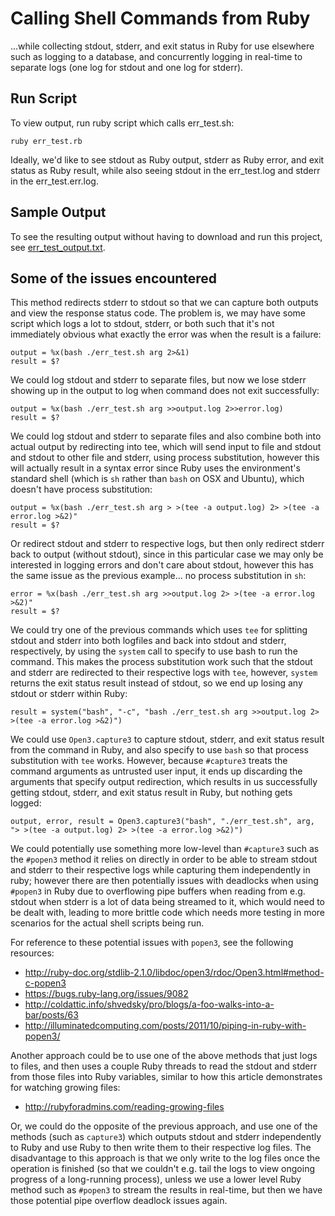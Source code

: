 # Calling Shell Commands from Ruby

...while collecting stdout, stderr, and exit status in Ruby for use
elsewhere such as logging to a database, and concurrently logging
in real-time to separate logs (one log for stdout and one log for
stderr).

## Run Script

To view output, run ruby script which calls err_test.sh:

```
ruby err_test.rb
```

Ideally, we'd like to see stdout as Ruby output, stderr as Ruby error,
and exit status as Ruby result, while also seeing stdout in the
err_test.log and stderr in the err_test.err.log.

## Sample Output

To see the resulting output without having to download and run this
project, see [err_test_output.txt](err_test_output.txt).

## Some of the issues encountered

This method redirects stderr to stdout so that we can capture both
outputs and view the response status code. The problem is, we may have
some script which logs a lot to stdout, stderr, or both such that it's
not immediately obvious what exactly the error was when the result is a
failure:

```
output = %x(bash ./err_test.sh arg 2>&1)
result = $?
```

We could log stdout and stderr to separate files, but now we lose
stderr showing up in the output to log when command does not exit
successfully:

```
output = %x(bash ./err_test.sh arg >>output.log 2>>error.log)
result = $?
```

We could log stdout and stderr to separate files and also combine both
into actual output by redirecting into tee, which will send input to
file and stdout and stdout to other file and stderr, using process
substitution, however this will actually result in a syntax error since
Ruby uses the environment's standard shell (which is `sh` rather than
`bash` on OSX and Ubuntu), which doesn't have process substitution:

```
output = %x(bash ./err_test.sh arg > >(tee -a output.log) 2> >(tee -a error.log >&2)"
result = $?
```

Or redirect stdout and stderr to respective logs, but then only redirect
stderr back to output (without stdout), since in this particular case we
may only be interested in logging errors and don't care about stdout,
however this has the same issue as the previous example... no process
substitution in `sh`:

```
error = %x(bash ./err_test.sh arg >>output.log 2> >(tee -a error.log >&2)"
result = $?
```

We could try one of the previous commands which uses `tee` for splitting
stdout and stderr into both logfiles and back into stdout and stderr,
respectively, by using the `system` call to specify to use bash to run
the command. This makes the process substitution work such that the
stdout and stderr are redirected to their respective logs with `tee`,
however, `system` returns the exit status result instead of stdout, so
we end up losing any stdout or stderr within Ruby:

```
result = system("bash", "-c", "bash ./err_test.sh arg >>output.log 2> >(tee -a error.log >&2)")
```

We could use `Open3.capture3` to capture stdout, stderr, and exit status
result from the command in Ruby, and also specify to use `bash` so that
process substitution with `tee` works. However, because `#capture3`
treats the command arguments as untrusted user input, it ends up
discarding the arguments that specify output redirection, which results
in us successfully getting stdout, stderr, and exit status result in
Ruby, but nothing gets logged:

```
output, error, result = Open3.capture3("bash", "./err_test.sh", arg, "> >(tee -a output.log) 2> >(tee -a error.log >&2)")
```

We could potentially use something more low-level than `#capture3` such
as the `#popen3` method it relies on directly in order to be able to
stream stdout and stderr to their respective logs while capturing them
independently in ruby; however there are then potentially issues with
deadlocks when using `#popen3` in Ruby due to overflowing pipe buffers
when reading from e.g. stdout when stderr is a lot of data being
streamed to it, which would need to be dealt with, leading to more
brittle code which needs more testing in more scenarios for the actual
shell scripts being run.

For reference to these potential issues with `popen3`, see the following
resources:

 * http://ruby-doc.org/stdlib-2.1.0/libdoc/open3/rdoc/Open3.html#method-c-popen3
 * https://bugs.ruby-lang.org/issues/9082
 * http://coldattic.info/shvedsky/pro/blogs/a-foo-walks-into-a-bar/posts/63
 * http://illuminatedcomputing.com/posts/2011/10/piping-in-ruby-with-popen3/

Another approach could be to use one of the above methods that just logs
to files, and then uses a couple Ruby threads to read the stdout and
stderr from those files into Ruby variables, similar to how this article
demonstrates for watching growing files:

 * http://rubyforadmins.com/reading-growing-files

Or, we could do the opposite of the previous approach, and use one of
the methods (such as `capture3`) which outputs stdout and stderr
independently to Ruby and use Ruby to then write them to their
respective log files. The disadvantage to this approach is that we only
write to the log files once the operation is finished (so that we
couldn't e.g. tail the logs to view ongoing progress of a long-running
process), unless we use a lower level Ruby method such as `#popen3` to
stream the results in real-time, but then we have those potential pipe
overflow deadlock issues again.
